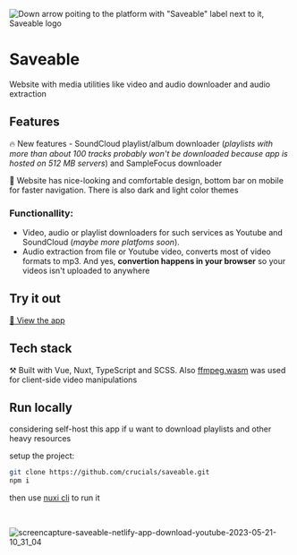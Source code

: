 ![Down arrow poiting to the platform with "Saveable" label next to it, Saveable logo](https://github.com/crucials/saveable/assets/83793845/89bfa860-2cd5-4be2-afc0-f79bc7d1b04e)

# Saveable

Website with media utilities like video and audio downloader and audio extraction

## Features
:fire: New features - SoundCloud playlist/album downloader (_playlists with more than about 100 tracks probably won't be downloaded because app is hosted on 512 MB servers_) and SampleFocus downloader

:city_sunset: Website has nice-looking and comfortable design, bottom bar on mobile for faster navigation. There is also dark and light color themes

### Functionallity: 
- Video, audio or playlist downloaders for such services as Youtube and SoundCloud (_maybe more platfoms soon_).
- Audio extraction from file or Youtube video, converts most of video formats to mp3. And yes, **convertion happens in your browser** so your videos isn't uploaded to anywhere

## Try it out

[:eyes: View the app](https://saveable.onrender.com/)

## Tech stack

⚒️ Built with Vue, Nuxt, TypeScript and SCSS. Also [ffmpeg.wasm](https://github.com/ffmpegwasm/ffmpeg.wasm) was used for client-side video manipulations

## Run locally

considering self-host this app if u want to download playlists and other heavy resources

setup the project:

```bash
git clone https://github.com/crucials/saveable.git
npm i
```

then use [nuxi cli](https://nuxt.com/docs/api/commands/dev) to run it

⠀

![screencapture-saveable-netlify-app-download-youtube-2023-05-21-10_31_04](https://github.com/crucials/saveable/assets/83793845/baecfbc2-6ec8-45db-ad81-cc0742f93cc9)
